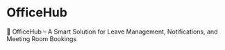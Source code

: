 # OfficeHub
📌 OfficeHub – A Smart Solution for Leave Management, Notifications, and Meeting Room Bookings
